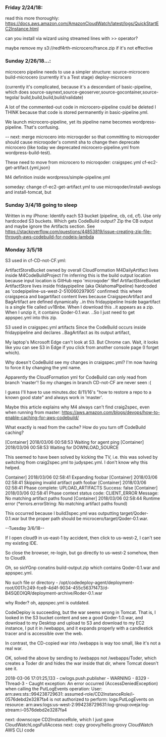 ### Friday 2/24/18:

read this more thoroughly:
https://docs.aws.amazon.com/AmazonCloudWatch/latest/logs/QuickStartEC2Instance.html

can you install via wizard using streamed lines with >> operator?

maybe remove my s3://redf4rth-microcero/france.zip if it's not effective

### Sunday 2/26/18...:

microcero pipeline needs to use a simpler structure:
  source-microcero
  build-microcero (currently it's a Test stage)
  deploy-microcero

(currently it's complicated, because it's a descendant of basic-pipeline,
which does source-saynext,source-geoserver,source-gocontainer,source-tegola/
build,build,build,build/validate)

A lot of the commented-out code in microcero-pipeline could be deleted I THINK
because that code is stored permanently in basic-pipeline.yml.

We launch microcero-pipeline, yet its pipeline name becomes wordpress-pipeline.
That's confusing.

--
next: merge microcero into microqoder
so that committing to microqoder should cause microqoder's commit sha to change
then deprecate microcero (like today we deprecated microcero-pipeline.yml from
wordpress-build-test).

These need to move from microcero to microqoder:
craigspec.yml
cf-ec2-get-artifact.{yml,json}

M4 definition inside wordpress/simple-pipeline.yml

someday:
change cf-ec2-get-artifact.yml to use microqoder/install-awslogs and install-tomcat, but

### Sunday 3/4/18 going to sleep

Written in my iPhone:
  Identify each S3 bucket (pipeline, cb, cd, cf). Use only hardcoded S3 buckets.
  Which gets CodeBuild output?
  Zip the CB output and maybe ignore the Artifacts section.
    See https://stackoverflow.com/questions/44853819/issue-creating-zip-file-through-aws-codebuild-for-nodejs-lambda

### Monday 3/5/18

S3 used in cf-CD-not-CF.yml:

  ArtifactStoreBucket
    owned by overall CloudFormation
  M4DailyArtifact
    lives inside M4CodeBuildProject
    I'm inferring this is the build output location
    because input location is GitHub repo 'microqoder'
    !Ref ArtifactStoreBucket
  ArtifactStore
    lives inside fridaypipeline (aka OklahomaPipeline)
    hardcoded as 'codepipeline-us-west-2-510060297905'
      confirmed: this where craigspeca and bagartifact content lives
      because CraigspecArtifact and BagArtifact are defined dynamically
        ..in this fridaypipeline
      Inside bagartifact is a single file called uv1Bnbe. When I download this
        ..it appears as a zip. When I unzip it, it contains Qoder-0.1.war.
        ..So I just need to get appspec.yml into this zip.

S3 used in craigspec.yml
  artifacts
    Since the CodeBuild occurs inside fridaypipeline and declares
      ..BagArtifact as its output artifact, 
      
My laptop's Microsoft Edge can't look at S3. But Chrome can. Wait, it looks
like you can see S3 in Edge if you click from another console page (I forget
which).

Why doesn't CodeBuild see my changes in craigspec.yml? I'm now having to force
it by changing the yml name.

Apparently the CloudFormation yml for CodeBuild can only read from
branch 'master'! So my changes in branch CD-not-CF are never seen :(

I guess I'll have to use minutes.doc 8/11/16's "how to restore a repo to
a known good state" and always work in 'master'.

Maybe this article explains why M4 always can't find craig2spec, even
when running from master:
https://aws.amazon.com/blogs/devops/how-to-enable-caching-for-aws-codebuild/

What exactly is read from the cache? How do you turn off CodeBuild caching? 

[Container] 2018/03/06 00:58:53 Waiting for agent ping
[Container] 2018/03/06 00:58:53 Waiting for DOWNLOAD_SOURCE

This seemed to have been solved by kicking the TV, i.e. this was solved by
switching from craig2spec.yml to judyspec.yml. I don't know why this helped.

Container] 2018/03/06 02:58:41 Expanding foobar
[Container] 2018/03/06 02:58:41 Skipping invalid artifact path foobar
[Container] 2018/03/06 02:58:41 Phase complete: UPLOAD_ARTIFACTS Success: false
[Container] 2018/03/06 02:58:41 Phase context status code: CLIENT_ERROR Message: No matching artifact paths found
[Container] 2018/03/06 02:58:44 Runtime error (*errors.errorString: No matching artifact paths found)

This occurred because I build3spec.yml was outputting target/Qoder-0.1.war
but the proper path should be microcero/target/Qoder-0.1.war.

--Tuesday 3/6/18--

If I open cloud9 in us-east-1 by accident, then click to us-west-2, I can't see
my existing IDE. 

So close the browser, re-login, but go directly to us-west-2 somehow, then
to Cloud9.

Oh, so sioYGnp conatins build-output.zip which contains Qoder-0.1.war and 
appspec.yml.

No such file or directory - /opt/codedeploy-agent/deployment-root/0017c249-fce8-4d4f-9034-455c5637f473/d-B4SQEOIQR/deployment-archive/Roder-0.1.war

why Roder? oh, appspec.yml is outdated.

CodeDeploy is succeeding, but the war seems wrong in Tomcat. That is, I looked
in the S3 bucket content and see a good Qoder-1.0.war, and download to my Desktop
and upload to S3 and download to my EC2 instance, I put it in /webapps, and it
expands properly with a candlestick tracer and is accessible over the web.

In contrast, the CD-copied war into /webapps is way too small, like it's
not a real war.

OK, solved the above by sending to /webapps not /webapps/Toder, which creates
a Toder dir and hides the war inside that dir, where Tomcat doesn't see it.

2018-03-06 17:01:25,133 - cwlogs.push.publisher - WARNING - 8329 - Thread-3 -
Caught exception: An error occurred (AccessDeniedException) when 
calling the PutLogEvents operation: 
User: arn:aws:sts::994238729631:
assumed-role/CD2InstanceRole/i-0576debd2e3287fa4 
is not authorized to perform: 
logs:PutLogEvents on resource: 
arn:aws:logs:us-west-2:994238729631:log-group:oveja:log-stream:i-0576debd2e3287fa4

next: downscope CD2InstanceRole, which I just gave CloudWatchLogsFullAccess
next: copy groovy/hello.groovy CloudWatch AWS CLI code